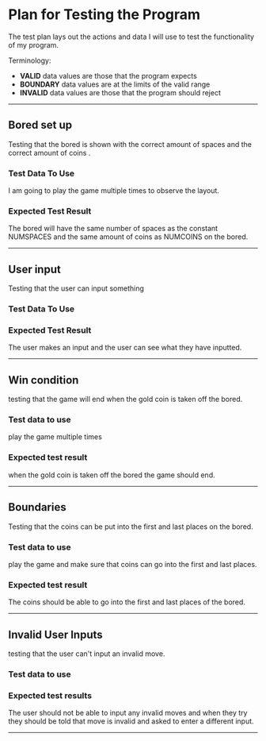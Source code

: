 # Plan for Testing the Program

The test plan lays out the actions and data I will use to test the functionality of my program.

Terminology:

- **VALID** data values are those that the program expects
- **BOUNDARY** data values are at the limits of the valid range
- **INVALID** data values are those that the program should reject

---

## Bored set up

Testing that the bored is shown with the correct amount of spaces and the correct amount of coins .

### Test Data To Use

I am going to play the game multiple times to observe the layout.

### Expected Test Result

The bored will have the same number of spaces as the constant NUMSPACES and the same amount of coins as NUMCOINS on the bored.

---

## User input

Testing that the user can input something 

### Test Data To Use



### Expected Test Result

The user makes an input and the user can see what they have inputted.


---


## Win condition 

testing that the game will end when the gold coin is taken off the bored.

### Test data to use

play the game multiple times 

### Expected test result 
 
when the gold coin is taken off the bored the game should end.

---

## Boundaries 

Testing that the coins can be put into the first and last places on the bored.

### Test data to use

play the game and make sure that coins can go into the first and last places.

### Expected test result 

The coins should be able to go into the first and last places of the bored.

---

## Invalid User Inputs

testing that the user can't input an invalid move.

### Test data to use


### Expected test results 

The user should not be able to input any invalid moves and when they try they should be told that move is invalid and asked to enter a different input.

---





